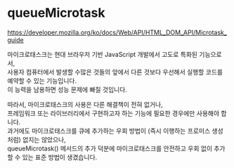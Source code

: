 # queueMicrotask

https://developer.mozilla.org/ko/docs/Web/API/HTML_DOM_API/Microtask_guide

마이크로태스크는 현대 브라우저 기반 JavaScript 개발에서 고도로 특화된 기능으로서,  
사용자 컴퓨터에서 발생할 수많은 것들의 앞에서 다른 것보다 우선해서 실행할 코드를 예약할 수 있는 기능입니다.  
이 능력을 남용하면 성능 문제에 빠질 것입니다.

따라서, 마이크로태스크의 사용은 다른 해결책이 전혀 없거나,  
프레임워크 또는 라이브러리에서 구현하고자 하는 기능에 필요한 경우에만 사용해야 합니다.  
과거에도 마이크로태스크를 큐에 추가하는 우회 방법이 (즉시 이행하는 프로미스 생성처럼) 없지는 않았으나,  
queueMicrotask() 메서드의 추가 덕분에 마이크로태스크를 안전하고 우회 없이 추가할 수 있는 표준 방법이 생겼습니다.
